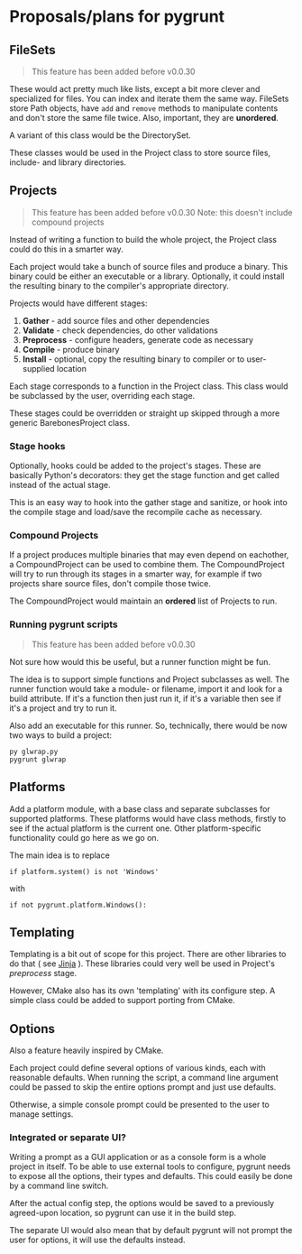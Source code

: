 # Proposals/plans for pygrunt #

## FileSets ##

> This feature has been added before v0.0.30

These would act pretty much like lists, except a bit more clever and specialized for files. You
can index and iterate them the same way. FileSets store Path objects, have `add` and `remove`
methods to manipulate contents and don't store the same file twice. Also, important, they are
**unordered**.

A variant of this class would be the DirectorySet.

These classes would be used in the Project class to store source files, include- and library
directories.

## Projects ##

> This feature has been added before v0.0.30
> Note: this doesn't include compound projects

Instead of writing a function to build the whole project, the Project class could do this
in a smarter way.

Each project would take a bunch of source files and produce a binary. This binary could be either
an executable or a library. Optionally, it could install the resulting binary to the compiler's
appropriate directory.

Projects would have different stages:
 1. **Gather** - add source files and other dependencies  
 2. **Validate** - check dependencies, do other validations
 3. **Preprocess** - configure headers, generate code as necessary
 4. **Compile** - produce binary
 5. **Install** - optional, copy the resulting binary to compiler or to user-supplied location

Each stage corresponds to a function in the Project class. This class would be subclassed by the
user, overriding each stage.

These stages could be overridden or straight up skipped through a more generic BarebonesProject
class.

### Stage hooks ###

Optionally, hooks could be added to the project's stages. These are basically Python's decorators:
they get the stage function and get called instead of the actual stage.

This is an easy way to hook into the gather stage and sanitize, or hook into the compile stage
and load/save the recompile cache as necessary. 

### Compound Projects ###

If a project produces multiple binaries that may even depend on eachother, a CompoundProject
can be used to combine them. The CompoundProject will try to run through its stages in a smarter
way, for example if two projects share source files, don't compile those twice.

The CompoundProject would maintain an **ordered** list of Projects to run.

### Running pygrunt scripts ###

> This feature has been added before v0.0.30

Not sure how would this be useful, but a runner function might be fun.

The idea is to support simple functions and Project subclasses as well. The runner function would
take a module- or filename, import it and look for a build attribute. If it's a function then
just run it, if it's a variable then see if it's a project and try to run it.

Also add an executable for this runner. So, technically, there would be now two ways to build
a project:

```
py glwrap.py
pygrunt glwrap
```

## Platforms ##

Add a platform module, with a base class and separate subclasses for supported platforms. These
platforms would have class methods, firstly to see if the actual platform is the current one.
Other platform-specific functionality could go here as we go on.

The main idea is to replace

``if platform.system() is not 'Windows'``

with

``if not pygrunt.platform.Windows(): ``

## Templating ##

Templating is a bit out of scope for this project. There are other libraries to do that ( see
[Jinja](http://jinja.pocoo.org/) ). These libraries could very well be used in Project's
*preprocess* stage.

However, CMake also has its own 'templating' with its configure step. A simple class could
be added to support porting from CMake.

## Options ##

Also a feature heavily inspired by CMake.

Each project could define several options of various kinds, each with reasonable defaults.
When running the script, a command line argument could be passed to skip the entire options
prompt and just use defaults.

Otherwise, a simple console prompt could be presented to the user to manage settings.

### Integrated or separate UI? ###

Writing a prompt as a GUI application or as a console form is a whole project in itself.
To be able to use external tools to configure, pygrunt needs to expose all the options, their
types and defaults. This could easily be done by a command line switch.

After the actual config step, the options would be saved to a previously agreed-upon location,
so pygrunt can use it in the build step.

The separate UI would also mean that by default pygrunt will not prompt the user for options,
it will use the defaults instead.
